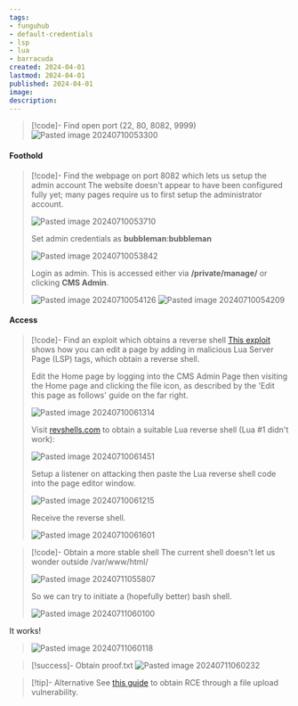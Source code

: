 ```yaml
---
tags:
- funguhub
- default-credentials
- lsp
- lua
- barracuda
created: 2024-04-01
lastmod: 2024-04-01
published: 2024-04-01
image:
description: 
---
```


>[!code]- Find open port (22, 80, 8082, 9999)
>![Pasted image 20240710053300](Pasted%20image%2020240710053300.png)
#### Foothold

>[!code]- Find the webpage on port 8082 which lets us setup the admin account
>The website doesn't appear to have been configured fully yet; many pages require us to first setup the administrator account.
>
>![Pasted image 20240710053710](Pasted%20image%2020240710053710.png)
>
>Set admin credentials as **bubbleman**:**bubbleman**
>
>![Pasted image 20240710053842](Pasted%20image%2020240710053842.png)
>
>Login as admin. This is accessed either via **/private/manage/** or clicking **CMS Admin**.
>
>![Pasted image 20240710054126](Pasted%20image%2020240710054126.png)
>![Pasted image 20240710054209](Pasted%20image%2020240710054209.png)
#### Access

>[!code]- Find an exploit which obtains a reverse shell
>[This exploit](https://github.com/SanjinDedic/FuguHub-8.4-Authenticated-RCE-CVE-2024-27697) shows how you can edit a page by adding in malicious Lua Server Page (LSP) tags, which obtain a reverse shell.
>
>Edit the Home page by logging into the CMS Admin Page then visiting the Home page and clicking the file icon, as described by the 'Edit this page as follows' guide on the far right.
>
>![Pasted image 20240710061314](Pasted%20image%2020240710061314.png)
>
>Visit [revshells.com](https://www.revshells.com/) to obtain a suitable Lua reverse shell (Lua #1 didn't work):
>
>![Pasted image 20240710061451](Pasted%20image%2020240710061451.png)
>
>Setup a listener on attacking then paste the Lua reverse shell code into the page editor window.
>
>![Pasted image 20240710061215](Pasted%20image%2020240710061215.png)
>
>Receive the reverse shell.
>
>![Pasted image 20240710061601](Pasted%20image%2020240710061601.png)

>[!code]- Obtain a more stable shell
>The current shell doesn't let us wonder outside /var/www/html/
>
>![Pasted image 20240711055807](Pasted%20image%2020240711055807.png)
>
>So we can try to initiate a (hopefully better) bash shell.
>
>![Pasted image 20240711060100](Pasted%20image%2020240711060100.png)
>
It works!
>
>![Pasted image 20240711060118](Pasted%20image%2020240711060118.png)

>[!success]- Obtain proof.txt
>![Pasted image 20240711060232](Pasted%20image%2020240711060232.png)

>[!tip]- Alternative
>See [this guide](https://github.com/ojan2021/Fuguhub-8.1-RCE/blob/main/Fuguhub-8-1-RCE-Report.pdf) to obtain RCE through a file upload vulnerability.




